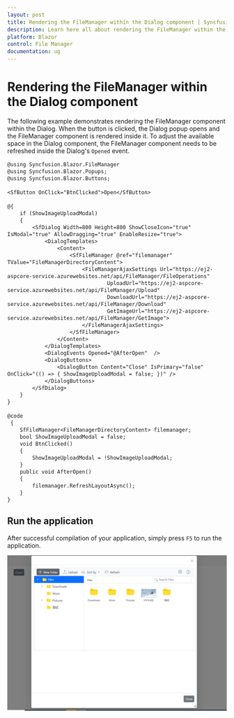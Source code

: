```yaml
---
layout: post
title: Rendering the FileManager within the Dialog component | Syncfusion
description: Learn here all about rendering the FileManager within the Dialog and more.
platform: Blazor
control: File Manager
documentation: ug
---
```


# Rendering the FileManager within the Dialog component

The following example demonstrates rendering the FileManager component within the Dialog. When the button is clicked, the Dialog popup opens and the FileManager component is rendered inside it. To adjust the available space in the Dialog component, the FileManager component needs to be refreshed inside the Dialog's `Opened` event.



```cshtml
@using Syncfusion.Blazor.FileManager
@using Syncfusion.Blazor.Popups;
@using Syncfusion.Blazor.Buttons;

<SfButton OnClick="BtnClicked">Open</SfButton>

@{ 
    if (ShowImageUploadModal)
    {
        <SfDialog Width=800 Height=800 ShowCloseIcon="true" IsModal="true" AllowDragging="true" EnableResize="true">
            <DialogTemplates>
                <Content>
                    <SfFileManager @ref="filemanager" TValue="FileManagerDirectoryContent">
                        <FileManagerAjaxSettings Url="https://ej2-aspcore-service.azurewebsites.net/api/FileManager/FileOperations"
                                UploadUrl="https://ej2-aspcore-service.azurewebsites.net/api/FileManager/Upload"
                                DownloadUrl="https://ej2-aspcore-service.azurewebsites.net/api/FileManager/Download"
                                GetImageUrl="https://ej2-aspcore-service.azurewebsites.net/api/FileManager/GetImage">
                        </FileManagerAjaxSettings>
                    </SfFileManager>
                </Content>
            </DialogTemplates>
            <DialogEvents Opened="@AfterOpen"  />
            <DialogButtons>
                <DialogButton Content="Close" IsPrimary="false" OnClick="(() => { ShowImageUploadModal = false; })" />
            </DialogButtons>
        </SfDialog>
    }
}

@code
 {
    SfFileManager<FileManagerDirectoryContent> filemanager;
    bool ShowImageUploadModal = false;
    void BtnClicked()
    {
        ShowImageUploadModal = !ShowImageUploadModal;
    }
    public void AfterOpen()
    {
        filemanager.RefreshLayoutAsync();
    }
}
```


## Run the application

After successful compilation of your application, simply press `F5` to run the application.

![Blazor FileManger Inside The Dialog](../images/blazor-filemanager-inside-the-dialog.png)